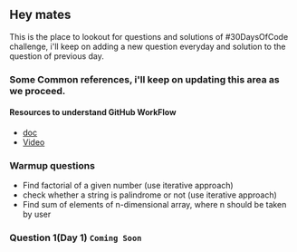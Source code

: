 ## Hey mates
This is the place to lookout for questions and solutions of #30DaysOfCode challenge, i'll keep on adding a new question everyday and solution to the question of previous day.

### Some Common references, i'll keep on updating this area as we proceed.

#### Resources to understand GitHub WorkFlow

 - [doc](https://guides.github.com/introduction/flow/)
 - [Video](https://www.youtube.com/watch?v=sz6zfrQpCQg&list=PLg7s6cbtAD147DXcVp899Fk6SegoLY9gL)
 

### Warmup questions
- Find factorial of a given number (use iterative approach)
- check whether a string is palindrome or not (use iterative approach)
- Find sum of elements of n-dimensional array, where n should be taken by user

### Question 1(Day 1) `Coming Soon`


